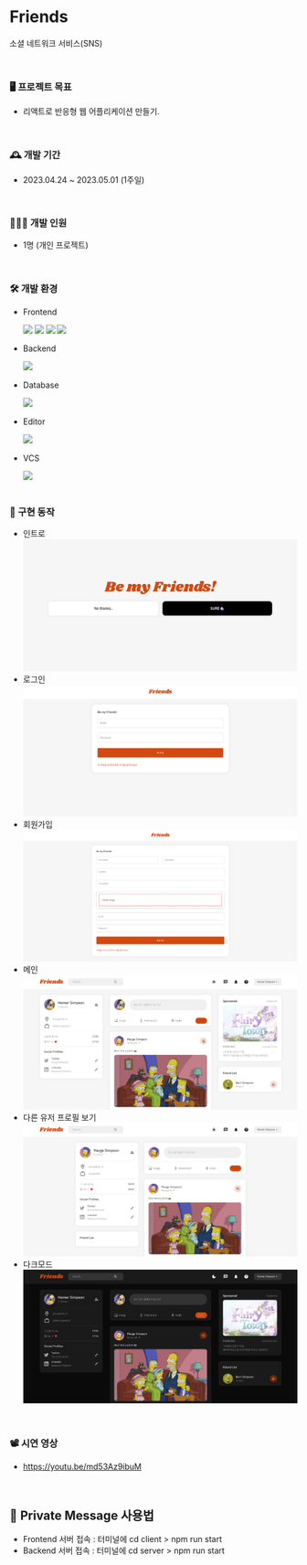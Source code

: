 # Friends
소셜 네트워크 서비스(SNS)

<br>

### 🖥️ 프로젝트 목표
- 리액트로 반응형 웹 어플리케이션 만들기.

<br>

### 🕰️ 개발 기간
- 2023.04.24 ~ 2023.05.01 (1주일)

<br>

### 👩🏻‍💻 개발 인원
- 1명 (개인 프로젝트)

<br>

### 🛠️ 개발 환경
- <div>Frontend </div>
&nbsp;&nbsp;&nbsp;&nbsp;&nbsp;
<img src="https://img.shields.io/badge/HTML-black?style=flat&logo=html5&logoColor=#E34F26"/>
<img src="https://img.shields.io/badge/CSS-black?style=flat&logo=css3&logoColor=blue"/>
<img src="https://img.shields.io/badge/JavaScript-black?style=flat&logo=JavaScript&logoColor=yellow"/>
<img src="https://img.shields.io/badge/React-black?style=flat&logo=react&logoColor=blue"/>

- <div>Backend </div>
&nbsp;&nbsp;&nbsp;&nbsp;&nbsp;
<img src="https://img.shields.io/badge/Node.js-gray?style=flat&logo=node.JS&logoColor=#339933"/>

- <div>Database </div>
&nbsp;&nbsp;&nbsp;&nbsp;&nbsp;
<img src="https://img.shields.io/badge/MongoDB-gray?style=flat&logo=mongoDB&logoColor=#47A248"/>

- <div>Editor </div>
&nbsp;&nbsp;&nbsp;&nbsp;&nbsp;
<img src="https://img.shields.io/badge/VS Code-blue?style=flat&logo=visual studio&logoColor=darkblue"/>

- <div>VCS</div>
&nbsp;&nbsp;&nbsp;&nbsp;&nbsp;
<img src="https://img.shields.io/badge/Github-purple?style=flat&logo=github&logoColor=black"/>
<br><br>

### 🔎 구현 동작
- 인트로
![Intro](./img/intro.png)
- 로그인
![Login](./img/login.png)
- 회원가입
![Register](./img/register.png)
- 메인
![Main](./img/main.jpg)
- 다른 유저 프로필 보기
![OtherUser](./img/other_user.jpg)
- 다크모드
![Dark](./img/dark.jpg)

<br>

### 📽️ 시연 영상
- https://youtu.be/md53Az9ibuM

<br>

## 📑 Private Message 사용법
- Frontend 서버 접속 : 터미널에 cd client > npm run start
- Backend 서버 접속 : 터미널에 cd server > npm run start
